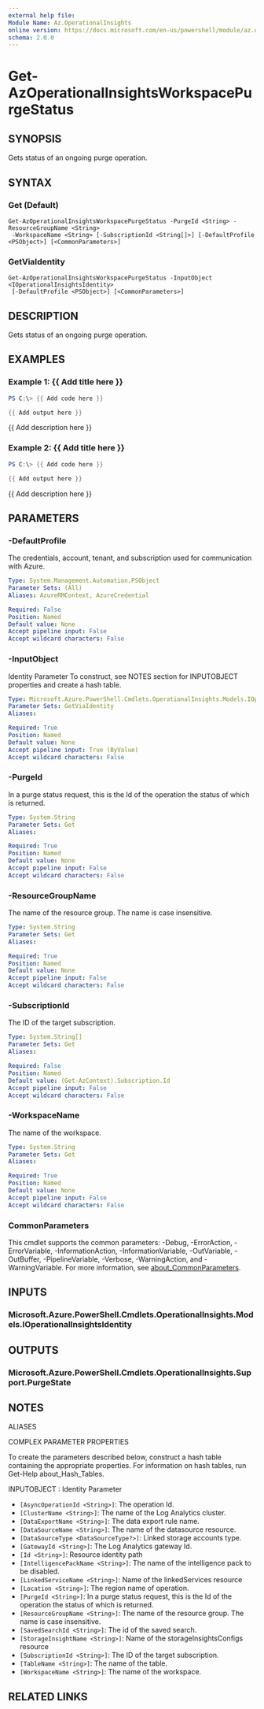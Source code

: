 ```yaml
---
external help file:
Module Name: Az.OperationalInsights
online version: https://docs.microsoft.com/en-us/powershell/module/az.operationalinsights/get-azoperationalinsightsworkspacepurgestatus
schema: 2.0.0
---
```


# Get-AzOperationalInsightsWorkspacePurgeStatus

## SYNOPSIS
Gets status of an ongoing purge operation.

## SYNTAX

### Get (Default)
```
Get-AzOperationalInsightsWorkspacePurgeStatus -PurgeId <String> -ResourceGroupName <String>
 -WorkspaceName <String> [-SubscriptionId <String[]>] [-DefaultProfile <PSObject>] [<CommonParameters>]
```

### GetViaIdentity
```
Get-AzOperationalInsightsWorkspacePurgeStatus -InputObject <IOperationalInsightsIdentity>
 [-DefaultProfile <PSObject>] [<CommonParameters>]
```

## DESCRIPTION
Gets status of an ongoing purge operation.

## EXAMPLES

### Example 1: {{ Add title here }}
```powershell
PS C:\> {{ Add code here }}

{{ Add output here }}
```

{{ Add description here }}

### Example 2: {{ Add title here }}
```powershell
PS C:\> {{ Add code here }}

{{ Add output here }}
```

{{ Add description here }}

## PARAMETERS

### -DefaultProfile
The credentials, account, tenant, and subscription used for communication with Azure.

```yaml
Type: System.Management.Automation.PSObject
Parameter Sets: (All)
Aliases: AzureRMContext, AzureCredential

Required: False
Position: Named
Default value: None
Accept pipeline input: False
Accept wildcard characters: False
```

### -InputObject
Identity Parameter
To construct, see NOTES section for INPUTOBJECT properties and create a hash table.

```yaml
Type: Microsoft.Azure.PowerShell.Cmdlets.OperationalInsights.Models.IOperationalInsightsIdentity
Parameter Sets: GetViaIdentity
Aliases:

Required: True
Position: Named
Default value: None
Accept pipeline input: True (ByValue)
Accept wildcard characters: False
```

### -PurgeId
In a purge status request, this is the Id of the operation the status of which is returned.

```yaml
Type: System.String
Parameter Sets: Get
Aliases:

Required: True
Position: Named
Default value: None
Accept pipeline input: False
Accept wildcard characters: False
```

### -ResourceGroupName
The name of the resource group.
The name is case insensitive.

```yaml
Type: System.String
Parameter Sets: Get
Aliases:

Required: True
Position: Named
Default value: None
Accept pipeline input: False
Accept wildcard characters: False
```

### -SubscriptionId
The ID of the target subscription.

```yaml
Type: System.String[]
Parameter Sets: Get
Aliases:

Required: False
Position: Named
Default value: (Get-AzContext).Subscription.Id
Accept pipeline input: False
Accept wildcard characters: False
```

### -WorkspaceName
The name of the workspace.

```yaml
Type: System.String
Parameter Sets: Get
Aliases:

Required: True
Position: Named
Default value: None
Accept pipeline input: False
Accept wildcard characters: False
```

### CommonParameters
This cmdlet supports the common parameters: -Debug, -ErrorAction, -ErrorVariable, -InformationAction, -InformationVariable, -OutVariable, -OutBuffer, -PipelineVariable, -Verbose, -WarningAction, and -WarningVariable. For more information, see [about_CommonParameters](http://go.microsoft.com/fwlink/?LinkID=113216).

## INPUTS

### Microsoft.Azure.PowerShell.Cmdlets.OperationalInsights.Models.IOperationalInsightsIdentity

## OUTPUTS

### Microsoft.Azure.PowerShell.Cmdlets.OperationalInsights.Support.PurgeState

## NOTES

ALIASES

COMPLEX PARAMETER PROPERTIES

To create the parameters described below, construct a hash table containing the appropriate properties. For information on hash tables, run Get-Help about_Hash_Tables.


INPUTOBJECT <IOperationalInsightsIdentity>: Identity Parameter
  - `[AsyncOperationId <String>]`: The operation Id.
  - `[ClusterName <String>]`: The name of the Log Analytics cluster.
  - `[DataExportName <String>]`: The data export rule name.
  - `[DataSourceName <String>]`: The name of the datasource resource.
  - `[DataSourceType <DataSourceType?>]`: Linked storage accounts type.
  - `[GatewayId <String>]`: The Log Analytics gateway Id.
  - `[Id <String>]`: Resource identity path
  - `[IntelligencePackName <String>]`: The name of the intelligence pack to be disabled.
  - `[LinkedServiceName <String>]`: Name of the linkedServices resource
  - `[Location <String>]`: The region name of operation.
  - `[PurgeId <String>]`: In a purge status request, this is the Id of the operation the status of which is returned.
  - `[ResourceGroupName <String>]`: The name of the resource group. The name is case insensitive.
  - `[SavedSearchId <String>]`: The id of the saved search.
  - `[StorageInsightName <String>]`: Name of the storageInsightsConfigs resource
  - `[SubscriptionId <String>]`: The ID of the target subscription.
  - `[TableName <String>]`: The name of the table.
  - `[WorkspaceName <String>]`: The name of the workspace.

## RELATED LINKS

